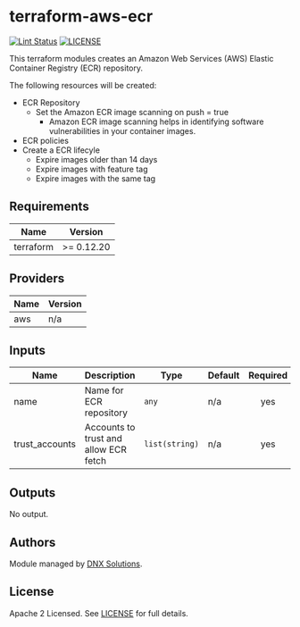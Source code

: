 # terraform-aws-ecr

[![Lint Status](https://github.com/DNXLabs/terraform-aws-ecr/workflows/Lint/badge.svg)](https://github.com/DNXLabs/terraform-aws-ecr/actions)
[![LICENSE](https://img.shields.io/github/license/DNXLabs/terraform-aws-ecr)](https://github.com/DNXLabs/terraform-aws-ecr/blob/master/LICENSE)

This terraform modules creates an Amazon Web Services (AWS) Elastic Container Registry (ECR) repository.

The following resources will be created:

 - ECR Repository
   - Set the Amazon ECR image scanning on push  = true
      - Amazon ECR image scanning helps in identifying software vulnerabilities in your container images.
 - ECR policies
 - Create a ECR lifecyle
    - Expire images older than 14 days
    - Expire images with feature tag
    - Expire images with the same tag

<!--- BEGIN_TF_DOCS --->

## Requirements

| Name | Version |
|------|---------|
| terraform | >= 0.12.20 |

## Providers

| Name | Version |
|------|---------|
| aws | n/a |

## Inputs

| Name | Description | Type | Default | Required |
|------|-------------|------|---------|:--------:|
| name | Name for ECR repository | `any` | n/a | yes |
| trust\_accounts | Accounts to trust and allow ECR fetch | `list(string)` | n/a | yes |

## Outputs

No output.

<!--- END_TF_DOCS --->

## Authors

Module managed by [DNX Solutions](https://github.com/DNXLabs).

## License

Apache 2 Licensed. See [LICENSE](https://github.com/DNXLabs/terraform-aws-ecr/blob/master/LICENSE) for full details.
